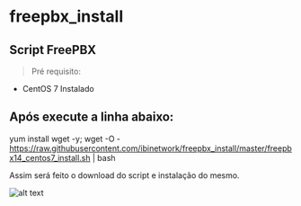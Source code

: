 # freepbx_install
## Script FreePBX

> Pré requisito: 
- CentOS 7 Instalado

## Após execute a linha abaixo:

yum install wget -y; wget -O - https://raw.githubusercontent.com/ibinetwork/freepbx_install/master/freepbx14_centos7_install.sh | bash

Assim será feito o download do script e instalação do mesmo.


![alt text](https://img.shields.io/badge/release-v1.5.0-green)